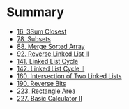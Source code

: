 Summary
=======

-	[16. 3Sum Closest](solution/16.md)
-	[78. Subsets](solution/78.md)
-	[88. Merge Sorted Array](solution/88.md)
-	[92. Reverse Linked List II](solution/92.md)
-	[141. Linked List Cycle](solution/141.md)
-	[142. Linked List Cycle II](solution/142.md)
-	[160. Intersection of Two Linked Lists](solution/160.md)
-	[190. Reverse Bits](solution/190.md)
-	[223. Rectangle Area](solution/223.md)
-	[227. Basic Calculator II](solution/227.md)
